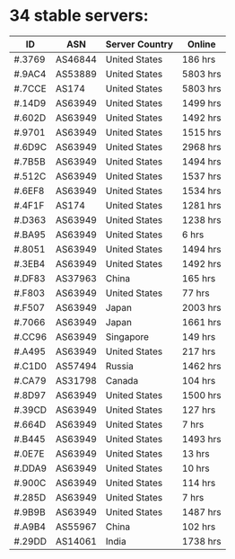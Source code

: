 # 34 stable servers:

| ID | ASN | Server Country | Online |
| ------ | ------ | ------ | ------ |
| #.3769 | AS46844 | United States | 186 hrs |
| #.9AC4 | AS53889 | United States | 5803 hrs |
| #.7CCE | AS174 | United States | 5803 hrs |
| #.14D9 | AS63949 | United States | 1499 hrs |
| #.602D | AS63949 | United States | 1492 hrs |
| #.9701 | AS63949 | United States | 1515 hrs |
| #.6D9C | AS63949 | United States | 2968 hrs |
| #.7B5B | AS63949 | United States | 1494 hrs |
| #.512C | AS63949 | United States | 1537 hrs |
| #.6EF8 | AS63949 | United States | 1534 hrs |
| #.4F1F | AS174 | United States | 1281 hrs |
| #.D363 | AS63949 | United States | 1238 hrs |
| #.BA95 | AS63949 | United States | 6 hrs |
| #.8051 | AS63949 | United States | 1494 hrs |
| #.3EB4 | AS63949 | United States | 1492 hrs |
| #.DF83 | AS37963 | China | 165 hrs |
| #.F803 | AS63949 | United States | 77 hrs |
| #.F507 | AS63949 | Japan | 2003 hrs |
| #.7066 | AS63949 | Japan | 1661 hrs |
| #.CC96 | AS63949 | Singapore | 149 hrs |
| #.A495 | AS63949 | United States | 217 hrs |
| #.C1D0 | AS57494 | Russia | 1462 hrs |
| #.CA79 | AS31798 | Canada | 104 hrs |
| #.8D97 | AS63949 | United States | 1500 hrs |
| #.39CD | AS63949 | United States | 127 hrs |
| #.664D | AS63949 | United States | 7 hrs |
| #.B445 | AS63949 | United States | 1493 hrs |
| #.0E7E | AS63949 | United States | 13 hrs |
| #.DDA9 | AS63949 | United States | 10 hrs |
| #.900C | AS63949 | United States | 114 hrs |
| #.285D | AS63949 | United States | 7 hrs |
| #.9B9B | AS63949 | United States | 1487 hrs |
| #.A9B4 | AS55967 | China | 102 hrs |
| #.29DD | AS14061 | India | 1738 hrs |

